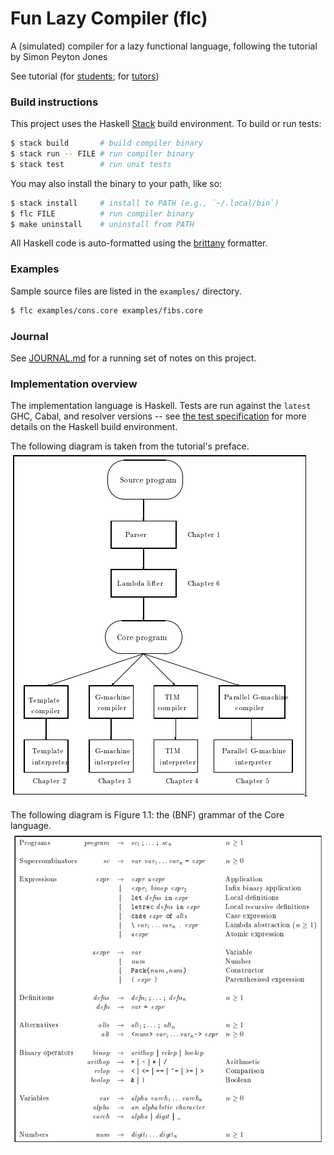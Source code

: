 # Fun Lazy Compiler (flc)
A (simulated) compiler for a lazy functional language, following the tutorial by Simon Peyton Jones

See tutorial (for [students][student.pdf]; for [tutors][tutor.pdf])

### Build instructions
This project uses the Haskell [Stack][stack] build environment. To build or run tests:
```bash
$ stack build       # build compiler binary
$ stack run -- FILE # run compiler binary
$ stack test        # run unit tests
```

You may also install the binary to your path, like so:

```bash
$ stack install     # install to PATH (e.g., `~/.local/bin`)
$ flc FILE          # run compiler binary
$ make uninstall    # uninstall from PATH
```

All Haskell code is auto-formatted using the [brittany][brittany] formatter.

### Examples
Sample source files are listed in the `examples/` directory.

```bash
$ flc examples/cons.core examples/fibs.core
```

### Journal
See [JOURNAL.md][JOURNAL.md] for a running set of notes on this project.

### Implementation overview
The implementation language is Haskell. Tests are run against the `latest` GHC, Cabal, and resolver versions -- see [the test specification][test-spec] for more details on the Haskell build environment.

The following diagram is taken from the tutorial's preface.
![Implementation overview][implementation_overview.png]

The following diagram is Figure 1.1: the (BNF) grammar of the Core language.
![Core language grammar][grammar.png]

[test-spec]: ./.github/workflows/test.yml
[stack]: https://docs.haskellstack.org/en/stable/README/
[student.pdf]: https://www.microsoft.com/en-us/research/wp-content/uploads/1992/01/student.pdf
[tutor.pdf]: https://www.microsoft.com/en-us/research/uploads/prod/1992/01/tutor.pdf
[implementation_overview.png]: ./res/implementation_overview.png
[grammar.png]: ./res/bnf_grammar.png
[JOURNAL.md]: ./JOURNAL.md
[brittany]: https://hackage.haskell.org/package/brittany
